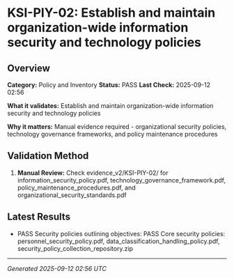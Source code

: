 # KSI-PIY-02: Establish and maintain organization-wide information security and technology policies

## Overview

**Category:** Policy and Inventory
**Status:** PASS
**Last Check:** 2025-09-12 02:56

**What it validates:** Establish and maintain organization-wide information security and technology policies

**Why it matters:** Manual evidence required - organizational security policies, technology governance frameworks, and policy maintenance procedures

## Validation Method

1. **Manual Review:** Check evidence_v2/KSI-PIY-02/ for information_security_policy.pdf, technology_governance_framework.pdf, policy_maintenance_procedures.pdf, and organizational_security_standards.pdf

## Latest Results

- PASS Security policies outlining objectives: PASS Core security policies: personnel_security_policy.pdf, data_classification_handling_policy.pdf, security_policy_collection_repository.zip

---
*Generated 2025-09-12 02:56 UTC*